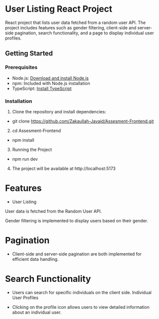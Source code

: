 # User Listing React Project

React project that lists user data fetched from a random user API. The project includes features such as gender filtering, client-side and server-side pagination, search functionality, and a page to display individual user profiles.

## Getting Started

### Prerequisites

- Node.js: [Download and install Node.js](https://nodejs.org/)
- npm: Included with Node.js installation
- TypeScript: [Install TypeScript](https://www.typescriptlang.org/download)

### Installation

1. Clone the repository and install dependencies:

- git clone https://github.com/Zakaullah-Javaid/Assesment-Frontend.git

2. cd Assesment-Frontend

- npm install

3. Running the Project
   
- npm run dev

4. The project will be available at http://localhost:5173

# Features

- User Listing
  
 User data is fetched from the Random User API.

 Gender filtering is implemented to display users based on their gender.

# Pagination

- Client-side and server-side pagination are both implemented for efficient data handling.

# Search Functionality

- Users can search for specific individuals on the client side.
Individual User Profiles

- Clicking on the profile icon allows users to view detailed information about an individual user.
